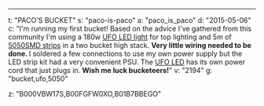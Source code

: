 ---
t: "PACO'S BUCKET"
s: "paco-is-paco"
a: "paco_is_paco"
d: "2015-05-06"
c: "I'm running my first bucket! Based on the advice I've gathered from this community I'm using a 180w <a href='https://amzn.to/36NO5zr'>UFO LED light</a> for top lighting and 5m of <a href='http://www.amazon.com/gp/product/B00F5KJ7GI/ref=as_li_tl?ie=UTF8&camp=1789&creative=390957&creativeASIN=B00F5KJ7GI&linkCode=as2&tag=spacbuck-20&linkId=BFVJMFGS6AOAPS4Q'>5050SMD strips</a> in a two bucket high stack. <strong>Very little wiring needed to be done. </strong>I soldered a few connections to use my own power supply but the LED strip kit had a very convenient PSU. The <a href='https://amzn.to/36NO5zr'>UFO LED</a> has its own power cord that just plugs in. <strong>Wish me luck bucketeers!</strong>"
v: "2194"
g: "bucket,ufo,5050"

z: "B000VBW17S,B00FGFW0XO,B01B7BBEGO"
